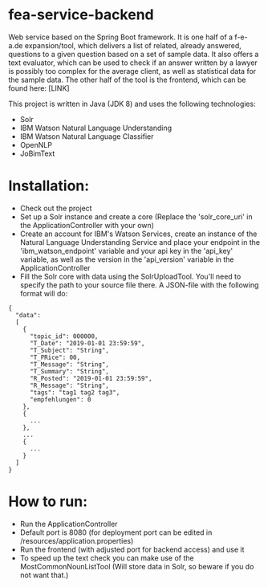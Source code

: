 # fea-service-backend

Web service based on the Spring Boot framework.
It is one half of a f-e-a.de expansion/tool, which delivers a list of related, already answered, questions to a given question based on a set of sample data. It also offers a text evaluator, which can be used to check if an answer written by a lawyer is possibly too complex for the average client, as well as statistical data for the sample data.
The other half of the tool is the frontend, which can be found here: [LINK]

This project is written in Java (JDK 8) and uses the following technologies:
- Solr
- IBM Watson Natural Language Understanding
- IBM Watson Natural Language Classifier
- OpenNLP
- JoBimText

# Installation:
 - Check out the project
 - Set up a Solr instance and create a core (Replace the 'solr_core_uri' in the ApplicationController with your own)
 - Create an account for IBM's Watson Services, create an instance of the Natural Language Understanding Service and place your endpoint in the 'ibm_watson_endpoint' variable and your api key in the 'api_key' variable, as well as the version in the 'api_version' variable in the ApplicationController
 - Fill the Solr core with data using the SolrUploadTool. You'll need to specify the path to your source file there. A JSON-file with the following format will do:
```
{
  "data":
  [
    {
      "topic_id": 000000,
      "T_Date": "2019-01-01 23:59:59",
      "T_Subject": "String",
      "T_PRice": 00,
      "T_Message": "String",
      "T_Summary": "String",
      "R_Posted": "2019-01-01 23:59:59",
      "R_Message": "String",
      "tags": "tag1 tag2 tag3",
      "empfehlungen": 0
    },
    {
      ...
    },
    ...
    {
      ...
    }
  ]
}
```

# How to run:
- Run the ApplicationController
- Default port is 8080 (for deployment port can be edited in /resources/application.properties)
- Run the frontend (with adjusted port for backend access) and use it
- To speed up the text check you can make use of the MostCommonNounListTool (Will store data in Solr, so beware if you do not want that.)
